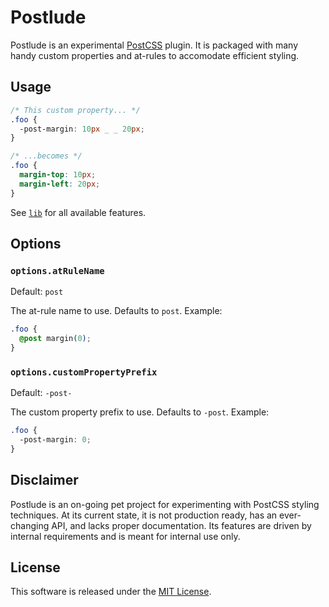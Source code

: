 # Postlude

Postlude is an experimental [PostCSS](http://postcss.org/) plugin. It is packaged with many handy custom properties and at-rules to accomodate efficient styling.

## Usage

```css
/* This custom property... */
.foo {
  -post-margin: 10px _ _ 20px;
}

/* ...becomes */
.foo {
  margin-top: 10px;
  margin-left: 20px;
}
```

See [`lib`](./lib) for all available features.

## Options

### `options.atRuleName`
Default: `post`

The at-rule name to use. Defaults to `post`. Example:

```css
.foo {
  @post margin(0);
}
```

### `options.customPropertyPrefix`
Default: `-post-`

The custom property prefix to use. Defaults to `-post`. Example:

```css
.foo {
  -post-margin: 0;
}
```

## Disclaimer

Postlude is an on-going pet project for experimenting with PostCSS styling techniques. At its current state, it is not production ready, has an ever-changing API, and lacks proper documentation. Its features are driven by internal requirements and is meant for internal use only.

## License

This software is released under the [MIT License](http://opensource.org/licenses/MIT).